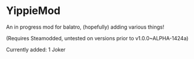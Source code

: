 # YippieMod
An in progress mod for balatro, (hopefully) adding various things!

(Requires Steamodded, untested on versions prior to v1.0.0~ALPHA-1424a)

Currently added:
1 Joker
